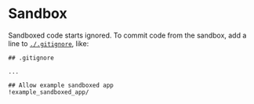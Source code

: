 # Sandbox

Sandboxed code starts ignored. To commit code from the sandbox, add a line to [`./.gitignore`](./.gitignore), like:

```text
## .gitignore

...

## Allow example sandboxed app
!example_sandboxed_app/
```
